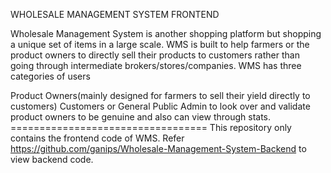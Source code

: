 WHOLESALE MANAGEMENT SYSTEM FRONTEND

Wholesale Management System is another shopping platform but shopping a unique set of items in a large scale. WMS is built to help farmers or the product owners to directly sell their products to customers rather than going through intermediate brokers/stores/companies. WMS has three categories of users

Product Owners(mainly designed for farmers to sell their yield directly to customers)
Customers or General Public
Admin to look over and validate product owners to be genuine and also can view through stats.
================================== This repository only contains the frontend code of WMS. Refer https://github.com/ganips/Wholesale-Management-System-Backend to view backend code.
